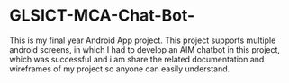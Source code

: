 # GLSICT-MCA-Chat-Bot-
This is my final year Android App project.
This project supports multiple android screens, in which I had to develop an AIM chatbot in this project, which was successful 
and i am share the related documentation and wireframes of my project so anyone can easily understand.

